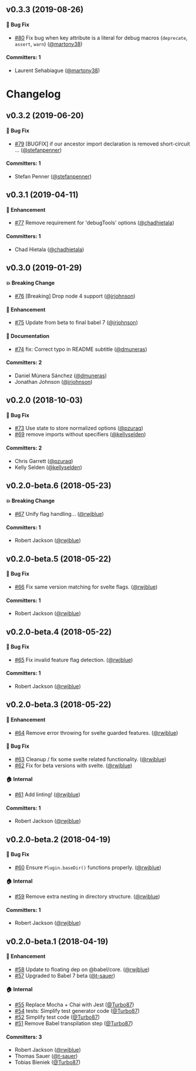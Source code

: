 ## v0.3.3 (2019-08-26)

#### :bug: Bug Fix
* [#80](https://github.com/ember-cli/babel-plugin-debug-macros/pull/80) Fix bug when key attribute is a literal for debug macros (`deprecate`, `assert`, `warn`) ([@martony38](https://github.com/martony38))

#### Committers: 1
- Laurent Sehabiague ([@martony38](https://github.com/martony38))

# Changelog

## v0.3.2 (2019-06-20)

#### :bug: Bug Fix
* [#79](https://github.com/ember-cli/babel-plugin-debug-macros/pull/79) [BUGFIX] if our ancestor import declaration is removed short-circuit … ([@stefanpenner](https://github.com/stefanpenner))

#### Committers: 1
- Stefan Penner ([@stefanpenner](https://github.com/stefanpenner))

## v0.3.1 (2019-04-11)

#### :rocket: Enhancement
* [#77](https://github.com/ember-cli/babel-plugin-debug-macros/pull/77) Remove requirement for 'debugTools' options ([@chadhietala](https://github.com/chadhietala))

#### Committers: 1
- Chad Hietala ([@chadhietala](https://github.com/chadhietala))

## v0.3.0 (2019-01-29)

#### :boom: Breaking Change
* [#76](https://github.com/ember-cli/babel-plugin-debug-macros/pull/76) [Breaking] Drop node 4 support ([@jrjohnson](https://github.com/jrjohnson))

#### :rocket: Enhancement
* [#75](https://github.com/ember-cli/babel-plugin-debug-macros/pull/75) Update from beta to final babel 7 ([@jrjohnson](https://github.com/jrjohnson))

#### :memo: Documentation
* [#74](https://github.com/ember-cli/babel-plugin-debug-macros/pull/74) fix: Correct typo in README subtitle ([@dmuneras](https://github.com/dmuneras))

#### Committers: 2
- Daniel Múnera Sánchez ([@dmuneras](https://github.com/dmuneras))
- Jonathan Johnson ([@jrjohnson](https://github.com/jrjohnson))


## v0.2.0 (2018-10-03)

#### :bug: Bug Fix
* [#73](https://github.com/ember-cli/babel-plugin-debug-macros/pull/73) Use state to store normalized options ([@pzuraq](https://github.com/pzuraq))
* [#69](https://github.com/ember-cli/babel-plugin-debug-macros/pull/69) remove imports without specifiers ([@kellyselden](https://github.com/kellyselden))

#### Committers: 2
- Chris Garrett ([@pzuraq](https://github.com/pzuraq))
- Kelly Selden ([@kellyselden](https://github.com/kellyselden))


## v0.2.0-beta.6 (2018-05-23)

#### :boom: Breaking Change
* [#67](https://github.com/ember-cli/babel-plugin-debug-macros/pull/67) Unify flag handling... ([@rwjblue](https://github.com/rwjblue))

#### Committers: 1
- Robert Jackson ([@rwjblue](https://github.com/rwjblue))


## v0.2.0-beta.5 (2018-05-22)

#### :bug: Bug Fix
* [#66](https://github.com/ember-cli/babel-plugin-debug-macros/pull/66) Fix same version matching for svelte flags. ([@rwjblue](https://github.com/rwjblue))

#### Committers: 1
- Robert Jackson ([@rwjblue](https://github.com/rwjblue))


## v0.2.0-beta.4 (2018-05-22)

#### :bug: Bug Fix
* [#65](https://github.com/ember-cli/babel-plugin-debug-macros/pull/65) Fix invalid feature flag detection. ([@rwjblue](https://github.com/rwjblue))

#### Committers: 1
- Robert Jackson ([@rwjblue](https://github.com/rwjblue))


## v0.2.0-beta.3 (2018-05-22)

#### :rocket: Enhancement
* [#64](https://github.com/ember-cli/babel-plugin-debug-macros/pull/64) Remove error throwing for svelte guarded features. ([@rwjblue](https://github.com/rwjblue))

#### :bug: Bug Fix
* [#63](https://github.com/ember-cli/babel-plugin-debug-macros/pull/63) Cleanup / fix some svelte related functionality. ([@rwjblue](https://github.com/rwjblue))
* [#62](https://github.com/ember-cli/babel-plugin-debug-macros/pull/62) Fix for beta versions with svelte. ([@rwjblue](https://github.com/rwjblue))

#### :house: Internal
* [#61](https://github.com/ember-cli/babel-plugin-debug-macros/pull/61) Add linting! ([@rwjblue](https://github.com/rwjblue))

#### Committers: 1
- Robert Jackson ([@rwjblue](https://github.com/rwjblue))


## v0.2.0-beta.2 (2018-04-19)

#### :bug: Bug Fix
* [#60](https://github.com/ember-cli/babel-plugin-debug-macros/pull/60) Ensure `Plugin.baseDir()` functions properly. ([@rwjblue](https://github.com/rwjblue))

#### :house: Internal
* [#59](https://github.com/ember-cli/babel-plugin-debug-macros/pull/59) Remove extra nesting in directory structure. ([@rwjblue](https://github.com/rwjblue))

#### Committers: 1
- Robert Jackson ([@rwjblue](https://github.com/rwjblue))


## v0.2.0-beta.1 (2018-04-19)

#### :rocket: Enhancement
* [#58](https://github.com/ember-cli/babel-plugin-debug-macros/pull/58) Update to floating dep on @babel/core. ([@rwjblue](https://github.com/rwjblue))
* [#57](https://github.com/ember-cli/babel-plugin-debug-macros/pull/57) Upgraded to Babel 7 beta ([@t-sauer](https://github.com/t-sauer))

#### :house: Internal
* [#55](https://github.com/ember-cli/babel-plugin-debug-macros/pull/55) Replace Mocha + Chai with Jest ([@Turbo87](https://github.com/Turbo87))
* [#54](https://github.com/ember-cli/babel-plugin-debug-macros/pull/54) tests: Simplify test generator code ([@Turbo87](https://github.com/Turbo87))
* [#52](https://github.com/ember-cli/babel-plugin-debug-macros/pull/52) Simplify test code ([@Turbo87](https://github.com/Turbo87))
* [#51](https://github.com/ember-cli/babel-plugin-debug-macros/pull/51) Remove Babel transpilation step ([@Turbo87](https://github.com/Turbo87))

#### Committers: 3
- Robert Jackson ([@rwjblue](https://github.com/rwjblue))
- Thomas Sauer ([@t-sauer](https://github.com/t-sauer))
- Tobias Bieniek ([@Turbo87](https://github.com/Turbo87))
